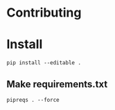 # Contributing

# Install

```shell
pip install --editable .
```

## Make requirements.txt

```shell
pipreqs . --force
```
